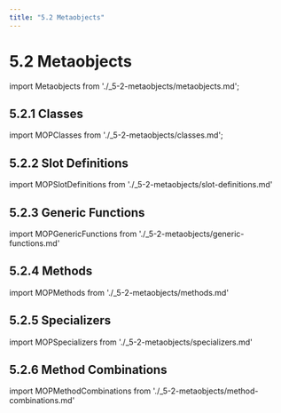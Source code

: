 ```yaml
---
title: "5.2 Metaobjects"
---
```


# 5.2 Metaobjects

import Metaobjects from './_5-2-metaobjects/metaobjects.md';

<Metaobjects />

## 5.2.1 Classes

import MOPClasses from './_5-2-metaobjects/classes.md';

<MOPClasses />

## 5.2.2 Slot Definitions

import MOPSlotDefinitions from './_5-2-metaobjects/slot-definitions.md'

<MOPSlotDefinitions />

## 5.2.3 Generic Functions

import MOPGenericFunctions from './_5-2-metaobjects/generic-functions.md'

<MOPGenericFunctions />


## 5.2.4 Methods

import MOPMethods from './_5-2-metaobjects/methods.md'

<MOPMethods />


## 5.2.5 Specializers

import MOPSpecializers from './_5-2-metaobjects/specializers.md'

<MOPSpecializers />


## 5.2.6 Method Combinations

import MOPMethodCombinations from './_5-2-metaobjects/method-combinations.md'

<MOPMethodCombinations />

